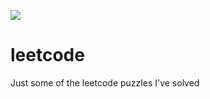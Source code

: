 ![](https://github.com/sebagomez/leetcode/workflows/leetcode/badge.svg)
# leetcode
Just some of the leetcode puzzles I've solved
